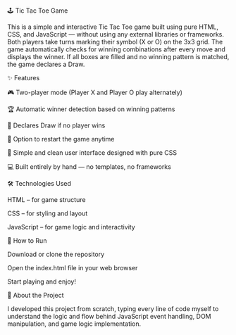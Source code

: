 🕹️ Tic Tac Toe Game

This is a simple and interactive Tic Tac Toe game built using pure HTML, CSS, and JavaScript — without using any external libraries or frameworks.
Both players take turns marking their symbol (X or O) on the 3x3 grid. The game automatically checks for winning combinations after every move and displays the winner.
If all boxes are filled and no winning pattern is matched, the game declares a Draw.

✨ Features

🎮 Two-player mode (Player X and Player O play alternately)

🏆 Automatic winner detection based on winning patterns

🤝 Declares Draw if no player wins

🔁 Option to restart the game anytime

🎨 Simple and clean user interface designed with pure CSS

💻 Built entirely by hand — no templates, no frameworks

🛠️ Technologies Used

HTML – for game structure

CSS – for styling and layout

JavaScript – for game logic and interactivity

🚀 How to Run

Download or clone the repository

Open the index.html file in your web browser

Start playing and enjoy!

🙌 About the Project

I developed this project from scratch, typing every line of code myself to understand the logic and flow behind JavaScript event handling, DOM manipulation, and game logic implementation.
